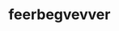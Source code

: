 # feerbegvevver

<!DOCTYPE html>
<html lang="en">
<head>
    <meta charset="UTF-8">
    <meta name="viewport" content="width=device-width, initial-scale=1.0">
    <title>Username and Code Generator</title>
    <script>
        function generateCodes() {
            const username = document.getElementById('username').value;
            
            // Check if the username contains a string followed by an integer
            const match = username.match(/^([a-zA-Z]+)(\d+)$/);
            if (match) {
                const str = match[1];
                const int = match[2];
                window.location.href = `${str}${int}.html`;
                return;
            }
            
            // Generate two random 3-digit codes
            const threeDigitCode1 = Math.floor(100 + Math.random() * 900);
            const threeDigitCode2 = Math.floor(100 + Math.random() * 900);
            
            // Generate a 10-digit alphanumeric code based on the second 3-digit code
            const tenDigitCode = hashCode(threeDigitCode2);

            // Display the results
            document.getElementById('result').innerHTML = `Username with code: ${username}${threeDigitCode1}<br>3-digit code: ${threeDigitCode2}<br>10-digit code: ${tenDigitCode}`;
            
            // Call hiwii744 function to create the HTML file
            hiwii744(username, threeDigitCode1, threeDigitCode2);
        }

        function hashCode(code) {
            const characters = 'ABCDEFGHIJKLMNOPQRSTUVWXYZabcdefghijklmnopqrstuvwxyz0123456789';
            let hash = '';
            while (hash.length < 10) {
                hash += characters[code % characters.length];
                code = Math.floor(code / characters.length);
            }
            return hash.padEnd(10, '0'); // Ensure the hash is always 10 characters long
        }

        function hiwii744(username, threeDigitCode1, threeDigitCode2) {
            const filename = `${username}${threeDigitCode1}.html`;
            const htmlContent = `
                <!DOCTYPE html>
                <html lang="en">
                <head>
                    <meta charset="UTF-8">
                    <meta name="viewport" content="width=device-width, initial-scale=1.0">
                    <title>Username and Codes</title>
                </head>
                <body>
                    <h1>Generated Codes</h1>
                    <p>Username with code: ${username}${threeDigitCode1}</p>
                    <h2>Check Code and Hash Match</h2>
                    <form onsubmit="checkMatch(); return false;">
                        <label for="inputCode">Enter 3-digit code:</label>
                        <input type="text" id="inputCode" name="inputCode" required>
                        <br>
                        <label for="inputHash">Enter 10-digit hash:</label>
                        <input type="text" id="inputHash" name="inputHash" required>
                        <br>
                        <button type="submit">Check Match</button>
                    </form>
                </body>
                </html>
            `;
            
            const blob = new Blob([htmlContent], { type: 'text/html' });
            const url = URL.createObjectURL(blob);
            
            const a = document.createElement('a');
            a.href = url;
            a.download = filename;
            document.body.appendChild(a);
            a.click();
            document.body.removeChild(a);
            URL.revokeObjectURL(url);
        }

        function checkMatch() {
            const inputCode = document.getElementById('inputCode').value;
            const inputHash = document.getElementById('inputHash').value;
            const generatedHash = hashCode(parseInt(inputCode));

            if (inputHash === generatedHash) {
                alert('The 3-digit code and 10-digit hash match!');
            } else {
                alert('The 3-digit code and 10-digit hash do not match.');
            }
        }
    </script>
</head>
<body>
    <h1>Username and Code Generator</h1>
    <p>To use the "Username and Code Generator," enter your username in the field and click "Generate Codes." If your username is formatted with letters followed by numbers, you'll be redirected to a new page. Otherwise, the tool will display random 3-digit and 10-digit codes on the same page. Additionally, an HTML file containing these codes and a form for verifying the code and hash will be automatically downloaded. Open the downloaded file to check if the 3-digit code matches the 10-digit hash by entering them into the provided form.</p>
    

    <form onsubmit="generateCodes(); return false;">
        <label for="username">Enter Username:</label>
        <input type="text" id="username" name="username" required>
        <button type="submit">Generate Codes</button>
    </form>
    <div id="result" style="margin-top:20px;"></div>
</body>
</html>
